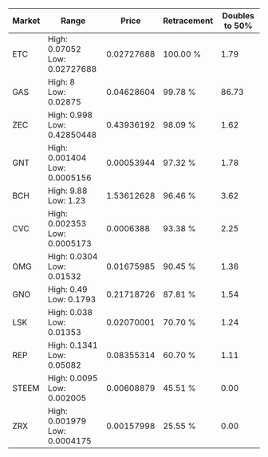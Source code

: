 | Market | Range | Price| Retracement | Doubles to 50% |
| --- | --- | --- | --- | --- |
| ETC | High: 0.07052<br />Low: 0.02727688 | 0.02727688 | 100.00 % | 1.79 |
| GAS | High: 8<br />Low: 0.02875 | 0.04628604 | 99.78 % | 86.73 |
| ZEC | High: 0.998<br />Low: 0.42850448 | 0.43936192 | 98.09 % | 1.62 |
| GNT | High: 0.001404<br />Low: 0.0005156 | 0.00053944 | 97.32 % | 1.78 |
| BCH | High: 9.88<br />Low: 1.23 | 1.53612628 | 96.46 % | 3.62 |
| CVC | High: 0.002353<br />Low: 0.0005173 | 0.0006388 | 93.38 % | 2.25 |
| OMG | High: 0.0304<br />Low: 0.01532 | 0.01675985 | 90.45 % | 1.36 |
| GNO | High: 0.49<br />Low: 0.1793 | 0.21718726 | 87.81 % | 1.54 |
| LSK | High: 0.038<br />Low: 0.01353 | 0.02070001 | 70.70 % | 1.24 |
| REP | High: 0.1341<br />Low: 0.05082 | 0.08355314 | 60.70 % | 1.11 |
| STEEM | High: 0.0095<br />Low: 0.002005 | 0.00608879 | 45.51 % | 0.00 |
| ZRX | High: 0.001979<br />Low: 0.0004175 | 0.00157998 | 25.55 % | 0.00 |
